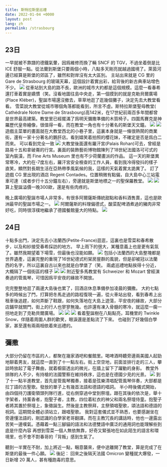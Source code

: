```yaml
---
title: 斯特拉斯堡巡禮
date: 2022-01-04 +0000
layout: post
lang: zh
permalink: /strasbourg
---
```


## 23日
一早就被不靠譜的德鐵氣暈，因爲維修而換了輛 SNCF 的 TGV，不過坐着倒是比 ICE 舒服一點。從法蘭到斯堡只要兩個小時，八點多天剛亮就越過國境了。萊茵河邊已經算是斯堡的郊區了，雖然和對岸沒有太大區別。
主站出來就是 CG 里的 Gare de Strasbourg 的玻璃天幕，這個設計着實出彩，給背後的新古典車站增色不少。
![][image-1]
從車站到大島的路不長，歐洲的城市大約都是這個規模。這麼一看春希還打車着實是嬌慣（笑。沒看地圖往島中央走，第一個摸到的就是克勒貝爾廣場(Place Kléber)，聖誕市場還沒撤去，草草地逛了逛幾個攤子，決定先去大教堂看看。
雪菜說大教堂從城市哪個角落都能看到，所言不虛。斯特拉斯堡聖母教堂(
Cathédrale Notre Dame de Strasbourg)高142米，在17世紀前兩百多年間都曾是世界最高建築。教堂里已經擺滿了爲明天彌撒準備的木質椅子。四圍馬賽克是神羅歷代皇帝繪像，很值得一看，而在教堂一角也有十分著名的斯堡天文鐘。
![][image-2]
![][image-3]
遊戲主菜單的畫面就在大教堂西北的小巷子里，這裏本身就是一條很熱鬧的商業街，還有一家十分著名的鵝肝店。看到嬉笑着拍照的櫻花妹，不確定是否是爲白二而來。
可以看到完全一致
![][image-4]
大教堂後面還有羅汗宮(Palais Rohan)可去，曾經是路易十五和拿破崙的行宮。裏面的裝飾藝術博物館陳列了18世紀法國洛可可式的室內裝潢，而 Fine Arts Museum 里也有不少荷蘭畫派的作品。
這一天的斯堡異常寒冷，大約在-7度左右，羅汗宮安全檢查的工作人員，看到我冷得發抖的樣子直笑，顯然對長期生活在亞熱帶季風氣候的我，這樣的天氣着實太詭異了。
訂了遊戲 CG 里出現的酒店 Regent Contades。位置稍微有點偏，自大島中心三站電車可達（或者步行十五分鐘左右），旁邊就是斯堡地標之一的聖保羅教堂。
![][image-5]
![][image-6]
算上聖誕溢價一晚300歐，還是有些肉疼的。

晚上廣場的聖誕市場人非常多，有很多阿爾薩斯傳統甜點和香料酒售賣，這也是歐洲最早的聖誕市場之一。
![][image-7]
阿爾薩斯的料理偏德式，酸菜配啤酒煮過的豬肉非常好吃，同時很淳樸地繼承了德國餐館量大的特點。
![][image-8]
## 24日
十點多出門，決定先去小法蘭西(Petite-France)逛逛，這裏也是雪菜和春希散步，以及和紗接受春希採訪的地方。
早上雨下的很大，某種意義上也是更有氣氛了。雖然我期望着下場雪，但最後也沒能如願。
![][image-9]
包括小法蘭西的大島整塊都是世界遺產，這裏完整的重現了16世紀德式桁架房屋群的風貌，但是卻被冠以法蘭西的名字，所以這裏自古以來也就是白學堡了（笑。
兩處巡禮地點挨得十分近，大概隔了一個街區的樣子
![][image-10]
![][image-11]
附近聖多馬教堂有 Schweizer 和 Mozart 曾經演奏過的管風琴，可惜因爲平安夜的緣故不開放。

完完整整地逛了兩邊大島後也累了，回酒店休息準備參加凌晨的彌撒。
大約七點多的時候出了門，打算把冬馬走過的路程復現一遍，從火車站出發，看到春希上出租車後追趕，如何弄斷了鞋跟，如何失落地在大島上遊蕩，平安夜的緣故，大部分店鋪早就關門，街上的行人也寥寥無幾。也許還有凍入骨髓的寒冷，就這麼一瘸一拐地走到了克勒貝爾廣場。
![][image-12]
![][image-13]
![][image-14]
看着聖誕樹在八點點亮，耳機里的 Twinkle Snow，伴隨着周圍人群的歡笑，眼淚還是差點流了下來。
也碰到了好幾個白學家，甚至還有兩兩相依着來巡禮的。
## 彌撒
大部分仍留在市區的人，都聚在幾家酒吧和餐館里。喝啤酒時聽旁邊兩美國人起勁地聊着男友，就這麼一直到了十一點左右。街上空空地，前面並排行走的三人，攀談時放起了電子舞曲，就着櫥窗透出的微光，在牆上留下了躍動的身影。
教堂外排隊的人不少，有持槍的法國警察在維持秩序，這也是在德國少見的光景。
![][image-15]
到了十一點半進教堂，首先是管風琴獨奏，接着是弦樂清唱配管風琴伴奏，大部都是拉丁語的古聖歌。發放的單子上有幾首法語和德語的唱詞。
半小時後儀式開始，由四個持刀護衛領頭列隊行進，從右側穿過中堂到祭壇。跟在其後的依次是，舉十字架者，持薰香者，抱聖子者，主教，四位着紅衣的神父和兩名祭壇侍童。抱聖子者將其置於祭壇上，象徵誕生。然後是主教祭拜，主祭領唱聖歌，頌法語和德語的祝詞。這期間全體必須站立，跟唱聖歌。
我對這套儀式並不熟悉，也要感謝坐在旁邊懂法語的，剛認識的白學家老哥翻譯。而在主教冗長的講話時，他也一邊露出苦笑一邊嘆氣。憑藉着一點三腳貓的語法和法德雙語中廣泛的通用詞也能理解些到底是什麼內容
再想到雪菜一個人無依無靠，好奇又緊張地在如此陌生的語言和環境里，也不會不對春哥的「背叛」感到生氣了。

聽到一半實在不耐，加上將近一點，睏意襲來，便中途離開了教堂，算是完成了在斯堡的最後一件心願。
![][image-16]
後記： 回來之後隔天法國 Omicron 變種就大爆發，一日新增 20 萬人，甚有種跑毒的意思。 

[image-1]:	https://lain.bgm.tv/pic/photo/l/a8/8d/529886_5MB55.jpg
[image-2]:	https://lain.bgm.tv/pic/photo/l/a8/8d/529886_m5Z5I.jpg
[image-3]:	https://lain.bgm.tv/pic/photo/l/a8/8d/529886_1pM1m.jpg
[image-4]:	https://lain.bgm.tv/pic/photo/l/a8/8d/529886_hMj6l.jpg
[image-5]:	https://lain.bgm.tv/pic/photo/l/a8/8d/529886_65RpO.jpg
[image-6]:	https://lain.bgm.tv/pic/photo/l/a8/8d/529886_0ud2W.jpg
[image-7]:	https://lain.bgm.tv/pic/photo/l/a8/8d/529886_0FITo.jpg
[image-8]:	https://lain.bgm.tv/pic/photo/l/a8/8d/529886_sjQw7.jpg
[image-9]:	https://lain.bgm.tv/pic/photo/l/a8/8d/529886_MZQwr.jpg
[image-10]:	https://lain.bgm.tv/pic/photo/l/a8/8d/529886_K8pk3.jpg
[image-11]:	https://lain.bgm.tv/pic/photo/l/a8/8d/529886_zP3Vg.jpg
[image-12]:	https://lain.bgm.tv/pic/photo/l/a8/8d/529886_oxMz7.jpg
[image-13]:	https://lain.bgm.tv/pic/photo/l/a8/8d/529886_4HehS.jpg
[image-14]:	https://lain.bgm.tv/pic/photo/l/a8/8d/529886_M3L8L.jpg
[image-15]:	https://lain.bgm.tv/pic/photo/l/a8/8d/529886_nN2aU.jpg
[image-16]:	https://lain.bgm.tv/pic/photo/l/a8/8d/529886_KccA1.jpg
